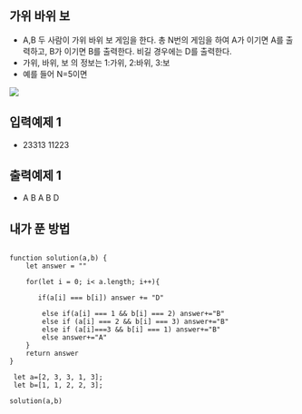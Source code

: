 ## 가위 바위 보
- A,B 두 사람이 가위 바위 보 게임을 한다. 총 N번의 게임을 하여 A가 이기면 A를 출력하고, B가 이기면 B를 출력한다. 비길 경우에는 D를 출력한다. 
- 가위, 바위, 보 의 정보는 1:가위, 2:바위, 3:보 
- 예를 들어 N=5이면
<img src="/img.png">

##  입력예제 1
- 23313 11223

##  출력예제 1 
- A B A B D

## 내가 푼 방법
```

function solution(a,b) {
    let answer = ""

    for(let i = 0; i< a.length; i++){

       if(a[i] === b[i]) answer += "D"

        else if(a[i] === 1 && b[i] === 2) answer+="B"
        else if (a[i] === 2 && b[i] === 3) answer+="B"
        else if (a[i]===3 && b[i] === 1) answer+="B"
        else answer+="A"
    }
    return answer
}

 let a=[2, 3, 3, 1, 3];
 let b=[1, 1, 2, 2, 3];

solution(a,b)
```